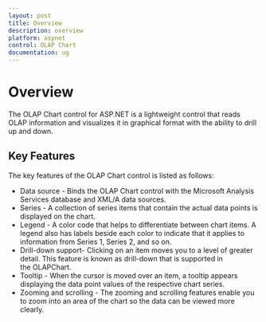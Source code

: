 ```yaml
---
layout: post
title: Overview
description: overview
platform: aspnet
control: OLAP Chart
documentation: ug
---
```


# Overview

The OLAP Chart control for ASP.NET is a lightweight control that reads OLAP information and visualizes it in graphical format with the ability to drill up and down.

## Key Features

The key features of the OLAP Chart control is listed as follows:

* Data source - Binds the OLAP Chart control with the Microsoft Analysis Services database and XML/A data sources.
* Series - A collection of series items that contain the actual data points is displayed on the chart.
* Legend - A color code that helps to differentiate between chart items. A legend also has labels beside each color to indicate that it applies to information from Series 1, Series 2, and so on.
* Drill-down support- Clicking on an item moves you to a level of greater detail. This feature is known as drill-down that is supported in the OLAPChart. 
* Tooltip - When the cursor is moved over an item, a tooltip appears displaying the data point values of the respective chart series. 
* Zooming and scrolling - The zooming and scrolling features enable you to zoom into an area of the chart so the data can be viewed more clearly.
